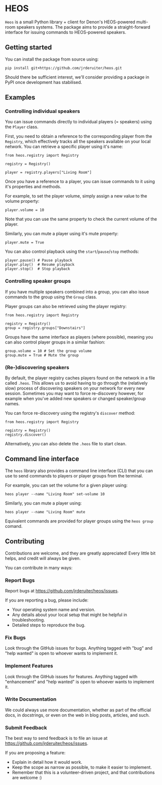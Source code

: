 # HEOS 

`Heos` is a small Python library + client for Denon's HEOS-powered multi-room speakers systems. The package aims to provide a straight-forward interface for issuing commands to HEOS-powered speakers.

## Getting started

You can install the package from source using:

```
pip install git+https://github.com/jrderuiter/heos.git
```

Should there be sufficient interest, we'll consider providing a package in PyPI once development has stabilised.

## Examples

### Controlling individual speakers

You can issue commands directly to individual players (= speakers) using the `Player` class. 

First, you need to obtain a reference to the corresponding player from the `Registry`, which effectively tracks all the speakers available on your local network. You can retrieve a specific player using it's name:

```
from heos.registry import Registry

registry = Registry()

player = registry.players["Living Room"]
```

Once you have a reference to a player, you can issue commands to it using it's properties and methods.

For example, to set the player volume, simply assign a new value to the volume property: 

```
player.volume = 10
```

Note that you can use the same property to check the current volume of the player.

Similarly, you can mute a player using it's mute property:
```
player.mute = True
```

You can also control playback using the `start`/`pause`/`stop` methods:

```
player.pause() # Pause playback
player.play()  # Resume playback
player.stop()  # Stop playback
```

### Controlling speaker groups

If you have multiple speakers combined into a group, you can also issue commands to the group using the `Group` class. 

Player groups can also be retrieved using the player registry:

```
from heos.registry import Registry

registry = Registry()
group = registry.groups["Downstairs"]
```

Groups have the same interface as players (where possible), meaning you can also control player groups in a similar fashion:

```
group.volume = 10 # Set the group volume
group.mute = True # Mute the group
```

### (Re-)discovering speakers

By default, the player registry caches players found on the network in a file called `.heos`. This allows us to avoid having to go through the (relatively slow) process of discovering speakers on your network for every new session. Sometimes you may want to force re-discovery however, for example when you've added new speakers or changed speaker/group names. 

You can force re-discovery using the registry's `discover` method:

```
from heos.registry import Registry

registry = Registry()
registry.discover()
```

Alternatively, you can also delete the `.heos` file to start clean.

## Command line interface 

The `heos` library also provides a command line interface (CLI) that you can use to send commands to players or player groups from the terminal.

For example, you can set the volume for a given player using:

```
heos player --name "Living Room" set-volume 10
```

Similarly, you can mute a player using:

```
heos player --name "Living Room" mute
```
 
Equivalent commands are provided for player groups using the `heos group` comand.

## Contributing 

Contributions are welcome, and they are greatly appreciated! Every little bit helps, and credit will always be given.

You can contribute in many ways:

### Report Bugs

Report bugs at https://github.com/jrderuiter/heos/issues.

If you are reporting a bug, please include:

* Your operating system name and version.
* Any details about your local setup that might be helpful in troubleshooting.
* Detailed steps to reproduce the bug.

### Fix Bugs

Look through the GitHub issues for bugs. Anything tagged with "bug" and "help wanted" is open to whoever wants to implement it.

### Implement Features

Look through the GitHub issues for features. Anything tagged with "enhancement" and "help wanted" is open to whoever wants to implement it.

### Write Documentation

We  could always use more documentation, whether as part of the official docs, in docstrings, or even on the web in blog posts, articles, and such.

### Submit Feedback

The best way to send feedback is to file an issue at https://github.com/jrderuiter/heos/issues.

If you are proposing a feature:

* Explain in detail how it would work.
* Keep the scope as narrow as possible, to make it easier to implement.
* Remember that this is a volunteer-driven project, and that contributions
  are welcome :)
